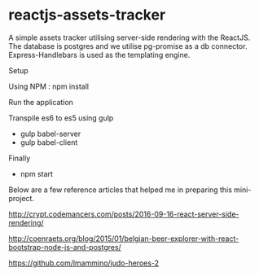 # reactjs-assets-tracker
A simple assets tracker utilising server-side rendering with the ReactJS. The database is postgres and we utilise pg-promise as a db connector.
Express-Handlebars is used as the templating engine.

Setup

Using NPM : npm install

Run the application

Transpile es6 to es5 using gulp

- gulp babel-server
- gulp babel-client

Finally
- npm start

Below are a few reference articles that helped me in preparing this mini-project.

http://crypt.codemancers.com/posts/2016-09-16-react-server-side-rendering/

http://coenraets.org/blog/2015/01/belgian-beer-explorer-with-react-bootstrap-node-js-and-postgres/

https://github.com/lmammino/judo-heroes-2


